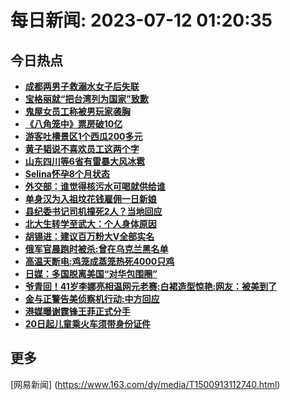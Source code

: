 
# 每日新闻: 2023-07-12 01:20:35
## 今日热点

- **[成都两男子救溺水女子后失联](https://www.163.com/search?keyword=%E6%88%90%E9%83%BD%E4%B8%A4%E7%94%B7%E5%AD%90%E6%95%91%E6%BA%BA%E6%B0%B4%E5%A5%B3%E5%AD%90%E5%90%8E%E5%A4%B1%E8%81%94)**
- **[宝格丽就“把台湾列为国家”致歉](https://www.163.com/search?keyword=%E5%AE%9D%E6%A0%BC%E4%B8%BD%E5%B0%B1%E2%80%9C%E6%8A%8A%E5%8F%B0%E6%B9%BE%E5%88%97%E4%B8%BA%E5%9B%BD%E5%AE%B6%E2%80%9D%E8%87%B4%E6%AD%89)**
- **[鬼屋女员工称被男玩家袭胸](https://www.163.com/search?keyword=%E9%AC%BC%E5%B1%8B%E5%A5%B3%E5%91%98%E5%B7%A5%E7%A7%B0%E8%A2%AB%E7%94%B7%E7%8E%A9%E5%AE%B6%E8%A2%AD%E8%83%B8)**
- **[《八角笼中》票房破10亿](https://www.163.com/search?keyword=%E3%80%8A%E5%85%AB%E8%A7%92%E7%AC%BC%E4%B8%AD%E3%80%8B%E7%A5%A8%E6%88%BF%E7%A0%B410%E4%BA%BF)**
- **[游客吐槽景区1个西瓜200多元](https://www.163.com/search?keyword=%E6%B8%B8%E5%AE%A2%E5%90%90%E6%A7%BD%E6%99%AF%E5%8C%BA1%E4%B8%AA%E8%A5%BF%E7%93%9C200%E5%A4%9A%E5%85%83)**
- **[黄子韬说不喜欢员工这两个字](https://www.163.com/search?keyword=%E9%BB%84%E5%AD%90%E9%9F%AC%E8%AF%B4%E4%B8%8D%E5%96%9C%E6%AC%A2%E5%91%98%E5%B7%A5%E8%BF%99%E4%B8%A4%E4%B8%AA%E5%AD%97)**
- **[山东四川等6省有雷暴大风冰雹](https://www.163.com/search?keyword=%E5%B1%B1%E4%B8%9C%E5%9B%9B%E5%B7%9D%E7%AD%896%E7%9C%81%E6%9C%89%E9%9B%B7%E6%9A%B4%E5%A4%A7%E9%A3%8E%E5%86%B0%E9%9B%B9)**
- **[Selina怀孕8个月状态](https://www.163.com/search?keyword=Selina%E6%80%80%E5%AD%958%E4%B8%AA%E6%9C%88%E7%8A%B6%E6%80%81)**
- **[外交部：谁觉得核污水可喝就供给谁](https://www.163.com/search?keyword=%E5%A4%96%E4%BA%A4%E9%83%A8%EF%BC%9A%E8%B0%81%E8%A7%89%E5%BE%97%E6%A0%B8%E6%B1%A1%E6%B0%B4%E5%8F%AF%E5%96%9D%E5%B0%B1%E4%BE%9B%E7%BB%99%E8%B0%81)**
- **[单身汉为入祖坟花钱雇佣一日新娘](https://www.163.com/search?keyword=%E5%8D%95%E8%BA%AB%E6%B1%89%E4%B8%BA%E5%85%A5%E7%A5%96%E5%9D%9F%E8%8A%B1%E9%92%B1%E9%9B%87%E4%BD%A3%E4%B8%80%E6%97%A5%E6%96%B0%E5%A8%98)**
- **[县纪委书记司机撞死2人？当地回应](https://www.163.com/search?keyword=%E5%8E%BF%E7%BA%AA%E5%A7%94%E4%B9%A6%E8%AE%B0%E5%8F%B8%E6%9C%BA%E6%92%9E%E6%AD%BB2%E4%BA%BA%EF%BC%9F%E5%BD%93%E5%9C%B0%E5%9B%9E%E5%BA%94)**
- **[北大生转学至武大：个人身体原因](https://www.163.com/search?keyword=%E5%8C%97%E5%A4%A7%E7%94%9F%E8%BD%AC%E5%AD%A6%E8%87%B3%E6%AD%A6%E5%A4%A7%EF%BC%9A%E4%B8%AA%E4%BA%BA%E8%BA%AB%E4%BD%93%E5%8E%9F%E5%9B%A0)**
- **[胡锡进：建议百万粉大V全部实名](https://www.163.com/search?keyword=%E8%83%A1%E9%94%A1%E8%BF%9B%EF%BC%9A%E5%BB%BA%E8%AE%AE%E7%99%BE%E4%B8%87%E7%B2%89%E5%A4%A7V%E5%85%A8%E9%83%A8%E5%AE%9E%E5%90%8D)**
- **[俄军官晨跑时被杀:曾在乌克兰黑名单](https://www.163.com/search?keyword=%E4%BF%84%E5%86%9B%E5%AE%98%E6%99%A8%E8%B7%91%E6%97%B6%E8%A2%AB%E6%9D%80+%E6%9B%BE%E5%9C%A8%E4%B9%8C%E5%85%8B%E5%85%B0%E9%BB%91%E5%90%8D%E5%8D%95)**
- **[高温天断电:鸡笼成蒸笼热死4000只鸡](https://www.163.com/search?keyword=%E9%AB%98%E6%B8%A9%E5%A4%A9%E6%96%AD%E7%94%B5+%E9%B8%A1%E7%AC%BC%E6%88%90%E8%92%B8%E7%AC%BC%E7%83%AD%E6%AD%BB4000%E5%8F%AA%E9%B8%A1)**
- **[日媒：多国脱离美国“对华包围圈”](https://www.163.com/search?keyword=%E6%97%A5%E5%AA%92%EF%BC%9A%E5%A4%9A%E5%9B%BD%E8%84%B1%E7%A6%BB%E7%BE%8E%E5%9B%BD%E2%80%9C%E5%AF%B9%E5%8D%8E%E5%8C%85%E5%9B%B4%E5%9C%88%E2%80%9D)**
- **[爷青回！41岁李娜亮相温网元老赛:白裙造型惊艳:网友：被美到了](https://www.163.com/search?keyword=%E7%88%B7%E9%9D%92%E5%9B%9E%EF%BC%8141%E5%B2%81%E6%9D%8E%E5%A8%9C%E4%BA%AE%E7%9B%B8%E6%B8%A9%E7%BD%91%E5%85%83%E8%80%81%E8%B5%9B+%E7%99%BD%E8%A3%99%E9%80%A0%E5%9E%8B%E6%83%8A%E8%89%B3+%E7%BD%91%E5%8F%8B%EF%BC%9A%E8%A2%AB%E7%BE%8E%E5%88%B0%E4%BA%86)**
- **[金与正警告美侦察机行动:中方回应](https://www.163.com/search?keyword=%E9%87%91%E4%B8%8E%E6%AD%A3%E8%AD%A6%E5%91%8A%E7%BE%8E%E4%BE%A6%E5%AF%9F%E6%9C%BA%E8%A1%8C%E5%8A%A8+%E4%B8%AD%E6%96%B9%E5%9B%9E%E5%BA%94)**
- **[港媒曝谢霆锋王菲正式分手](https://www.163.com/search?keyword=%E6%B8%AF%E5%AA%92%E6%9B%9D%E8%B0%A2%E9%9C%86%E9%94%8B%E7%8E%8B%E8%8F%B2%E6%AD%A3%E5%BC%8F%E5%88%86%E6%89%8B)**
- **[20日起儿童乘火车须带身份证件](https://www.163.com/search?keyword=20%E6%97%A5%E8%B5%B7%E5%84%BF%E7%AB%A5%E4%B9%98%E7%81%AB%E8%BD%A6%E9%A1%BB%E5%B8%A6%E8%BA%AB%E4%BB%BD%E8%AF%81%E4%BB%B6)**

## 更多
[网易新闻] (https://www.163.com/dy/media/T1500913112740.html)
